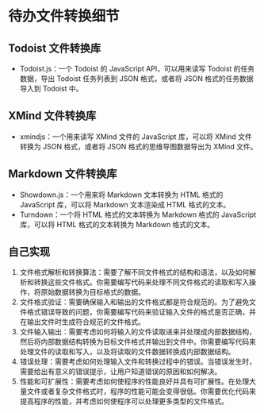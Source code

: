 # 待办文件转换细节

## Todoist 文件转换库

- Todoist.js：一个 Todoist 的 JavaScript API，可以用来读写 Todoist 的任务数据，导出 Todoist 任务列表到 JSON 格式，或者将 JSON 格式的任务数据导入到 Todoist 中。

## XMind 文件转换库

- xmindjs：一个用来读写 XMind 文件的 JavaScript 库，可以将 XMind 文件转换为 JSON 格式，或者将 JSON 格式的思维导图数据导出为 XMind 文件。

## Markdown 文件转换库

- Showdown.js：一个用来将 Markdown 文本转换为 HTML 格式的 JavaScript 库，可以将 Markdown 文本渲染成 HTML 格式的文本。
- Turndown：一个将 HTML 格式的文本转换为 Markdown 格式的 JavaScript 库，可以将 HTML 格式的文本转换为 Markdown 格式的文本。



## 自己实现

1. 文件格式解析和转换算法：需要了解不同文件格式的结构和语法，以及如何解析和转换这些文件格式。你需要编写代码来处理不同文件格式的读取和写入操作，将原始数据转换为目标格式的数据。
2. 文件格式验证：需要确保输入和输出的文件格式都是符合规范的。为了避免文件格式错误导致的问题，你需要编写代码来验证输入文件的格式是否正确，并在输出文件时生成符合规范的文件格式。
3. 文件输入输出：需要考虑如何将输入的文件读取进来并处理成内部数据结构，然后将内部数据结构转换为目标文件格式并输出到文件中。你需要编写代码来处理文件的读取和写入，以及将读取的文件数据转换成内部数据结构。
4. 错误处理：需要考虑如何处理输入文件和转换过程中的错误。当错误发生时，需要给出有意义的错误提示，让用户知道错误的原因和如何解决。
5. 性能和可扩展性：需要考虑如何使程序的性能良好并具有可扩展性。在处理大量文件或者复杂文件格式时，程序的性能可能会变得很低。你需要优化代码来提高程序的性能，并考虑如何使程序可以处理更多类型的文件格式。